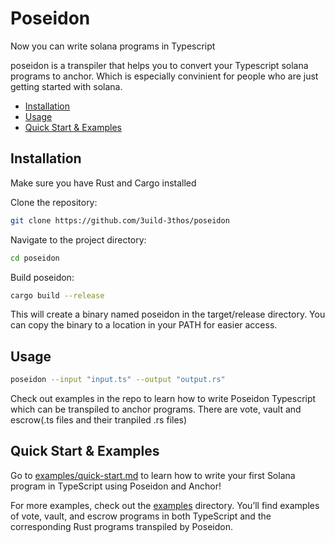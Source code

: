 # Poseidon

Now you can write solana programs in Typescript

poseidon is a transpiler that helps you to convert your Typescript solana programs to anchor. Which is especially convinient for people who are just getting started with solana.

- [Installation](#installation)
- [Usage](#usage)
- [Quick Start & Examples](#quick-start--examples)

## Installation

Make sure you have Rust and Cargo installed

Clone the repository:

```sh
git clone https://github.com/3uild-3thos/poseidon
```

Navigate to the project directory:

```sh
cd poseidon
```

Build poseidon:

```sh
cargo build --release
```

This will create a binary named poseidon in the target/release directory. You can copy the binary to a location in your PATH for easier access.

## Usage

```sh
poseidon --input "input.ts" --output "output.rs"
```

Check out examples in the repo to learn how to write Poseidon Typescript which can be transpiled to anchor programs. There are vote, vault and escrow(.ts files and their tranpiled .rs files)

## Quick Start & Examples

Go to [examples/quick-start.md](https://github.com/3uild-3thos/poseidon/tree/master/examples/quick-start.md) to learn how to write your first Solana program in TypeScript using Poseidon and Anchor!

For more examples, check out the [examples](https://github.com/3uild-3thos/poseidon/tree/restruct/optimzie-for-tutorial/examples) directory. You’ll find examples of vote, vault, and escrow programs in both TypeScript and the corresponding Rust programs transpiled by Poseidon.
